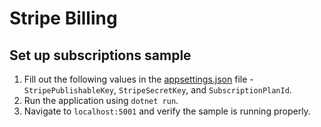 # Stripe Billing
## Set up subscriptions sample

1. Fill out the following values in the [appsettings.json](appsettings.json) file - `StripePublishableKey`, `StripeSecretKey`, and `SubscriptionPlanId`.
2. Run the application using `dotnet run`.
3. Navigate to `localhost:5001` and verify the sample is running properly.